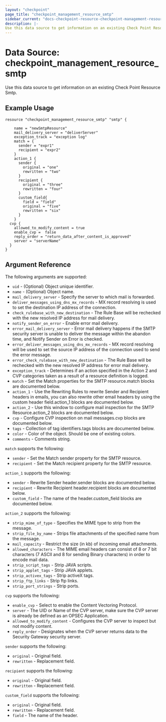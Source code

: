 ```yaml
---
layout: "checkpoint"
page_title: "checkpoint_management_resource_smtp"
sidebar_current: "docs-checkpoint-resource-checkpoint-management-resource-smtp"
description: |-
Use this data source to get information on an existing Check Point Resource Smtp.
---
```


# Data Source: checkpoint_management_resource_smtp

Use this data source to get information on an existing Check Point Resource Smtp.

## Example Usage


```hcl
resource "checkpoint_management_resource_smtp" "smtp" {

    name = "newSmtpResource"
    mail_delivery_server = "deliverServer"
    exception_track = "exception log"
    match = {
      sender = "expr1"
      recipient = "expr2"
    }
    action_1 {
      sender {
        original = "one"
        rewritten = "two"
      }
      recipient {
        original = "three"
        rewritten = "four"
      }
      custom_field{
        field = "field"
        original = "five"
        rewritten = "six"
      } 
    }
  cvp {
    allowed_to_modify_content = true
    enable_cvp =  false
    reply_order = "return_data_after_content_is_approved"
    server = "serverName"
  }
}
```

## Argument Reference

The following arguments are supported:

* `uid` - (Optional) Object unique identifier.
* `name` - (Optional) Object name.
* `mail_delivery_server` -  Specify the server to which mail is forwarded. 
* `deliver_messages_using_dns_mx_records` -  MX record resolving is used to set the destination IP address of the connection. 
* `check_rulebase_with_new_destination` -  The Rule Base will be rechecked with the new resolved IP address for mail delivery. 
* `notify_sender_on_error` -  Enable error mail delivery. 
* `error_mail_delivery_server` - Error mail delivery happens if the SMTP security server is unable to deliver the message within the abandon time, and Notify Sender on Error is checked. 
* `error_deliver_messages_using_dns_mx_records` -  MX record resolving will be used to set the source IP address of the connection used to send the error message. 
* `error_check_rulebase_with_new_destination` -  The Rule Base will be rechecked with the new resolved IP address for error mail delivery. 
* `exception_track` -  Determines if an action specified in the Action 2 and CVP categories taken as a result of a resource definition is logged. 
* `match` -  Set the Match properties for the SMTP resource.match blocks are documented below.
* `action_1` - Use the Rewriting Rules to rewrite Sender and Recipient headers in emails, you can also rewrite other email headers by using the custom header field.action_1 blocks are documented below.
* `action_2` - Use this window to configure mail inspection for the SMTP Resource.action_2 blocks are documented below.
* `cvp` -  Configure CVP inspection on mail messages.cvp blocks are documented below.
* `tags` -  Collection of tag identifiers.tags blocks are documented below.
* `color` -  Color of the object. Should be one of existing colors. 
* `comments` -  Comments string. 



`match` supports the following:

* `sender` -  Set the Match sender property for the SMTP resource. 
* `recipient` -  Set the Match recipient property for the SMTP resource. 


`action_1` supports the following:

* `sender` -  Rewrite Sender header.sender blocks are documented below.
* `recipient` -  Rewrite Recipient header.recipient blocks are documented below.
* `custom_field` -  The name of the header.custom_field blocks are documented below.


`action_2` supports the following:

* `strip_mime_of_type` -  Specifies the MIME type to strip from the message. 
* `strip_file_by_name` -  Strips file attachments of the specified name from the message. 
* `mail_capacity` -  Restrict the size (in kb) of incoming email attachments. 
* `allowed_characters` -  The MIME email headers can consist of 8 or 7 bit characters (7 ASCII and 8 for sending Binary characters) in order to encode mail data. 
* `strip_script_tags` -  Strip JAVA scripts. 
* `strip_applet_tags` -  Strip JAVA applets. 
* `strip_activex_tags` -  Strip activeX tags. 
* `strip_ftp_links` -  Strip ftp links. 
* `strip_port_strings` - Strip ports. 


`cvp` supports the following:

* `enable_cvp` -  Select to enable the Content Vectoring Protocol. 
* `server` -  The UID or Name of the CVP server, make sure the CVP server is already be defined as an OPSEC Application. 
* `allowed_to_modify_content` -  Configures the CVP server to inspect but not modify content. 
* `reply_order` - Designates when the CVP server returns data to the Security Gateway security server. 


`sender` supports the following:

* `original` -  Original field. 
* `rewritten` -  Replacement field. 


`recipient` supports the following:

* `original` -  Original field. 
* `rewritten` -  Replacement field. 


`custom_field` supports the following:

* `original` -  Original field. 
* `rewritten` -  Replacement field. 
* `field` -  The name of the header. 
